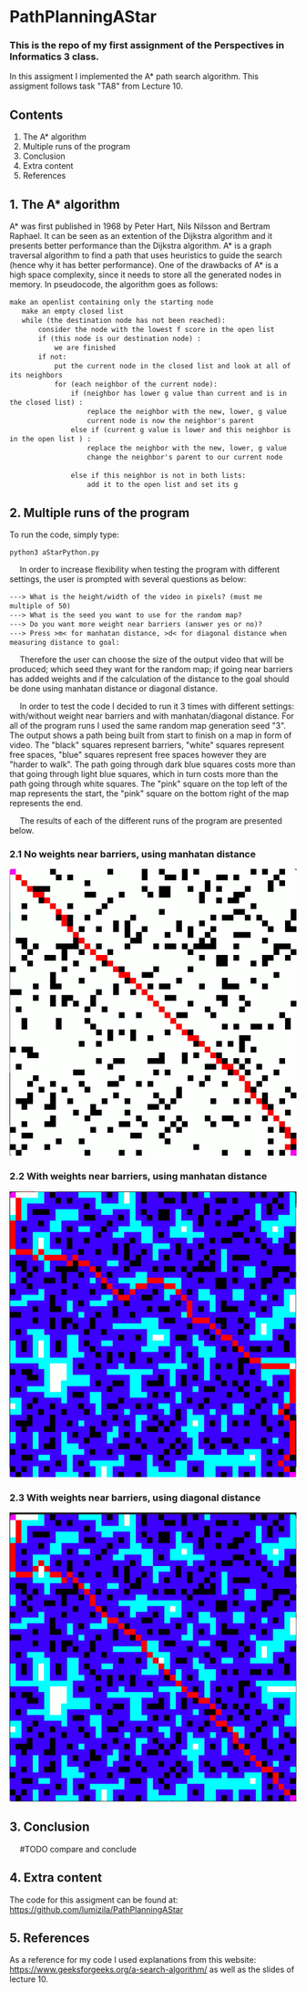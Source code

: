# PathPlanningAStar

### This is the repo of my first assignment of the Perspectives in Informatics 3 class.

In this assigment I implemented the A* path search algorithm. This assigment follows task "TA8" from Lecture 10. 

## Contents

1. The A* algorithm
2. Multiple runs of the program
3. Conclusion
4. Extra content
5. References

## 1. The A* algorithm

A* was first published in 1968 by Peter Hart, Nils Nilsson and Bertram Raphael. 
It can be seen as an extention of the Dijkstra algorithm and it presents better performance than the Dijkstra algorithm. 
A* is a graph traversal algorithm to find a path that uses heuristics to guide the search (hence why it has better performance).
One of the drawbacks of A* is a high space complexity, since it needs to store all the generated nodes in memory. 
In pseudocode, the algorithm goes as follows:

```
make an openlist containing only the starting node
   make an empty closed list
   while (the destination node has not been reached):
       consider the node with the lowest f score in the open list
       if (this node is our destination node) :
           we are finished 
       if not:
           put the current node in the closed list and look at all of its neighbors
           for (each neighbor of the current node):
               if (neighbor has lower g value than current and is in the closed list) :
                   replace the neighbor with the new, lower, g value 
                   current node is now the neighbor's parent            
               else if (current g value is lower and this neighbor is in the open list ) :
                   replace the neighbor with the new, lower, g value 
                   change the neighbor's parent to our current node

               else if this neighbor is not in both lists:
                   add it to the open list and set its g
```

## 2. Multiple runs of the program

To run the code, simply type:

```
python3 aStarPython.py 
```

&emsp; In order to increase flexibility when testing the program with different settings, the user is prompted with several questions as below: 

```
---> What is the height/width of the video in pixels? (must me multiple of 50) 
---> What is the seed you want to use for the random map? 
---> Do you want more weight near barriers (answer yes or no)? 
---> Press >m< for manhatan distance, >d< for diagonal distance when measuring distance to goal: 
```

  &emsp; Therefore the user can choose the size of the output video that will be produced; which seed they want for the random map; if going near barriers has added weights and if the calculation of the distance to the goal should be done using manhatan distance or diagonal distance. 

  &emsp; In order to test the code I decided to run it 3 times with different settings: with/without weight near barriers and with manhatan/diagonal distance. For all of the program runs I used the same random map generation seed "3". The output shows a path being built from start to finish on a map in form of video. The "black" squares represent barriers, "white" squares represent free spaces, "blue" squares represent free spaces however they are "harder to walk". The path going through dark blue squares costs more than that going through light blue squares, which in turn costs more than the path going through white squares. The "pink" square on the top left of the map represents the start, the "pink" square on the bottom right of the map represents the end. 

&emsp; The results of each of the different runs of the program are presented below. 

### 2.1 No weights near barriers, using manhatan distance

![GitHub Logo](/result1.png)

### 2.2 With weights near barriers, using manhatan distance

![GitHub Logo](/result2.png)

### 2.3 With weights near barriers, using diagonal distance

![GitHub Logo](/result3.png)


## 3. Conclusion

&emsp; #TODO compare and conclude

## 4. Extra content

The code for this assigment can be found at: https://github.com/lumizila/PathPlanningAStar

## 5. References

As a reference for my code I used explanations from this website: https://www.geeksforgeeks.org/a-search-algorithm/ as well as the slides of lecture 10. 


